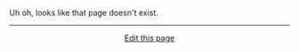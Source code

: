 Uh oh, looks like that page doesn't exist.

<hr>
<div style="text-align:center">
	<a class="edit-link" href="https://github.com/wcarhart/docs/blob/master/docs/lurker/_404.md" target="_blank"><i class="fas fa-edit"></i> Edit this page</a>
</div>